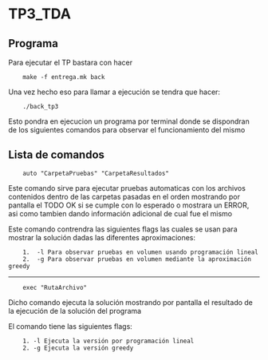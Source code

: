 # TP3_TDA

## Programa

Para ejecutar el TP bastara con hacer

        make -f entrega.mk back

Una vez hecho eso para llamar a ejecución se tendra que hacer: 

        ./back_tp3

Esto pondra en ejecucion un programa por terminal donde se dispondran de los siguientes comandos para observar el funcionamiento del mismo

## Lista de comandos

        auto "CarpetaPruebas" "CarpetaResultados"

Este comando sirve para ejecutar pruebas automaticas con los archivos contenidos dentro de las carpetas pasadas en el orden mostrando por pantalla el TODO OK si se cumple con lo esperado o mostrara un ERROR, asi como tambien dando información adicional de cual fue el mismo

Este comando contrendra las siguientes flags las cuales se usan para mostrar la solución dadas las diferentes aproximaciones:

        1.  -l Para observar pruebas en volumen usando programación lineal
        2.  -g Para observar pruebas en volumen mediante la aproximación greedy

--- 

        exec "RutaArchivo"

Dicho comando ejecuta la solución mostrando por pantalla el resultado de la ejecución de la solución del programa

El comando tiene las siguientes flags:

        1. -l Ejecuta la versión por programación lineal
        2. -g Ejecuta la versión greedy 